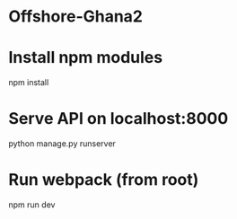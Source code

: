 # Offshore-Ghana2

# Install npm modules
npm install

# Serve API on localhost:8000
python manage.py runserver



# Run webpack (from root)
npm run dev
